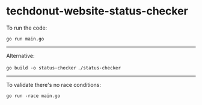 # techdonut-website-status-checker

To run the code:

` go run main.go `

---
Alternative:

` go build -o status-checker `
`./status-checker`


---
To validate there's no race conditions:

` go run -race main.go `
